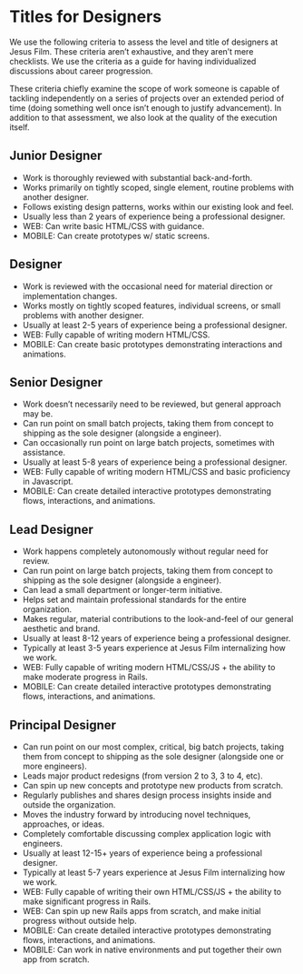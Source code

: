 # Titles for Designers

We use the following criteria to assess the level and title of designers at Jesus Film. These criteria aren’t exhaustive, and they aren’t mere checklists. We use the criteria as a guide for having individualized discussions about career progression.

These criteria chiefly examine the scope of work someone is capable of tackling independently on a series of projects over an extended period of time (doing something well once isn’t enough to justify advancement). In addition to that assessment, we also look at the quality of the execution itself.

## Junior Designer

- Work is thoroughly reviewed with substantial back-and-forth.
- Works primarily on tightly scoped, single element, routine problems with another designer.
- Follows existing design patterns, works within our existing look and feel.
- Usually less than 2 years of experience being a professional designer.
- WEB: Can write basic HTML/CSS with guidance.
- MOBILE: Can create prototypes w/ static screens.

## Designer

- Work is reviewed with the occasional need for material direction or implementation changes.
- Works mostly on tightly scoped features, individual screens, or small problems with another designer.
- Usually at least 2-5 years of experience being a professional designer.
- WEB: Fully capable of writing modern HTML/CSS.
- MOBILE: Can create basic prototypes demonstrating interactions and animations.

## Senior Designer

- Work doesn’t necessarily need to be reviewed, but general approach may be.
- Can run point on small batch projects, taking them from concept to shipping as the sole designer (alongside a engineer).
- Can occasionally run point on large batch projects, sometimes with assistance.
- Usually at least 5-8 years of experience being a professional designer.
- WEB: Fully capable of writing modern HTML/CSS and basic proficiency in Javascript.
- MOBILE: Can create detailed interactive prototypes demonstrating flows, interactions, and animations.

## Lead Designer

- Work happens completely autonomously without regular need for review.
- Can run point on large batch projects, taking them from concept to shipping as the sole designer (alongside a engineer).
- Can lead a small department or longer-term initiative.
- Helps set and maintain professional standards for the entire organization.
- Makes regular, material contributions to the look-and-feel of our general aesthetic and brand.
- Usually at least 8-12 years of experience being a professional designer.
- Typically at least 3-5 years experience at Jesus Film internalizing how we work.
- WEB: Fully capable of writing modern HTML/CSS/JS + the ability to make moderate progress in Rails.
- MOBILE: Can create detailed interactive prototypes demonstrating flows, interactions, and animations.

## Principal Designer

- Can run point on our most complex, critical, big batch projects, taking them from concept to shipping as the sole designer (alongside one or more engineers).
- Leads major product redesigns (from version 2 to 3, 3 to 4, etc).
- Can spin up new concepts and prototype new products from scratch.
- Regularly publishes and shares design process insights inside and outside the organization.
- Moves the industry forward by introducing novel techniques, approaches, or ideas.
- Completely comfortable discussing complex application logic with engineers.
- Usually at least 12-15+ years of experience being a professional designer.
- Typically at least 5-7 years experience at Jesus Film internalizing how we work.
- WEB: Fully capable of writing their own HTML/CSS/JS + the ability to make significant progress in Rails.
- WEB: Can spin up new Rails apps from scratch, and make initial progress without outside help.
- MOBILE: Can create detailed interactive prototypes demonstrating flows, interactions, and animations.
- MOBILE: Can work in native environments and put together their own app from scratch.

